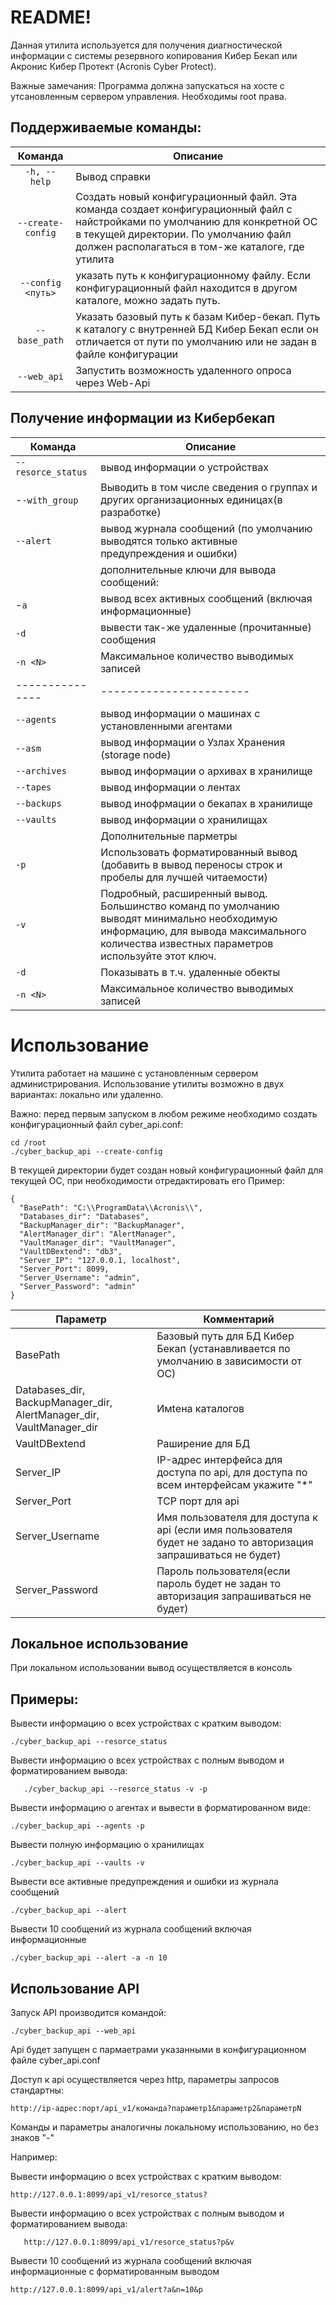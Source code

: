﻿# README!

Данная утилита используется для получения диагностической информации с системы резервного копирования Кибер Бекап или Акронис Кибер Протект (Acronis Cyber Protect).

Важные замечания:
Программа должна запускаться на хосте с утсановленным сервером управления.
Необходимы root права.


## Поддерживаемые команды:

|Команда| Описание|
|:--------------------:|--|
|`-h, --help`| Вывод справки|
|`--create-config`|  Создать новый конфигурационный файл. Эта команда создает конфигурационный файл с найстройками по умолчанию для конкретной ОС в текущей директории. По умолчанию файл должен располагаться в том-же каталоге, где утилита|
|`--config <путь>` |указать путь к конфигурационному файлу. Если конфигурационный файл находится в другом каталоге, можно задать путь.|
|`--base_path` |Указать базовый путь к базам Кибер-бекап. Путь к каталогу с внутренней БД Кибер Бекап если он отличается от пути по умолчанию или не задан в файле конфигурации|
|`--web_api` |Запустить возможность удаленного опроса через Web-Api|

## Получение информации из Кибербекап
|Команда| Описание|
|--|--|
| `--resorce_status` | вывод информации о устройствах|
|-`-with_group` |Выводить в том числе сведения о группах и других организационных единицах(в разработке)|
|`--alert`|вывод журнала сообщений (по умолчанию выводятся только активные предупреждения и ошибки)|
||дополнительные ключи для вывода сообщений:|
|-`a`|вывод всех активных сообщений (включая информационные)|
|`-d`|вывести так-же удаленные (прочитанные) сообщения|
|`-n <N>`| Максимальное количество выводимых записей|
|---------------|-----------------------|
|`--agents`|вывод информации о машинах с установленными агентами|
|`--asm` |вывод информации о Узлах Хранения (storage node)|
|`--archives`|вывод информации о архивах в хранилище|
|`--tapes`|вывод информации о лентах|
|`--backups`|вывод инофрмации о бекапах в хранилище|
|`--vaults`|вывод информации о хранилищах|
||Дополнительные парметры|
|`-p`|Использовать форматированный вывод (добавить в вывод переносы строк и пробелы для лучшей читаемости)|
|`-v` |Подробный, расширенный вывод. Большинство команд по умолчанию выводят минимально необходимую информацию, для вывода максимального количества известных параметров используйте этот ключ.|
|`-d`| Показывать в т.ч. удаленные обекты
|`-n <N>` | Максимальное количество выводимых записей|

                

# Использование
Утилита работает на машине с установленным сервером администрирования. Использование утилиты возможно в двух вариантах: локально или удаленно.

Важно: перед первым запуском в любом режиме необходимо создать конфигурационный файл cyber_api.conf:

    cd /root
    ./cyber_backup_api --create-config

В текущей директории будет создан новый конфигурационный файл для текущей ОС, при необходимости отредактировать его
Пример:

    {
      "BasePath": "C:\\ProgramData\\Acronis\\",
      "Databases_dir": "Databases",
      "BackupManager_dir": "BackupManager",
      "AlertManager_dir": "AlertManager",
      "VaultManager_dir": "VaultManager",
      "VaultDBextend": "db3",
      "Server_IP": "127.0.0.1, localhost",
      "Server_Port": 8099,
      "Server_Username": "admin",
      "Server_Password": "admin"
    }
|Параметр| Комментарий  |
|--|--|
| BasePath |  Базовый путь для БД Кибер Бекап (устанавливается по умолчанию в зависимости от ОС)|
|Databases_dir, BackupManager_dir, AlertManager_dir, VaultManager_dir| Имtена каталогов |
|VaultDBextend| Раширение для БД|
|Server_IP| IP-адрес интерфейса для доступа по api, для доступа по всем интерфейсам укажите "*"|
|Server_Port| TCP порт для api|
|Server_Username| Имя пользователя для доступа к api (если имя пользователя будет не задано то авторизация запрашиваться не будет) |
|Server_Password |  Пароль пользователя(если пароль будет не задан то авторизация запрашиваться не будет)|

## Локальное использование 
При локальном использовании вывод осуществляется в консоль

## Примеры:

Вывести информацию о всех устройствах с кратким выводом:

    ./cyber_backup_api --resorce_status

Вывести информацию о всех устройствах с полным выводом и форматированием вывода:
 

       ./cyber_backup_api --resorce_status -v -p

Вывести информацию о агентах и вывести в форматированном виде:

    ./cyber_backup_api --agents -p
Вывести полную информацию о хранилищах

    ./cyber_backup_api --vaults -v
Вывести все активные предупреждения и ошибки из журнала сообщений

    ./cyber_backup_api --alert

Вывести 10 сообщений из журнала сообщений включая информационные

    ./cyber_backup_api --alert -a -n 10



## Использование API

Запуск API производится командой:

    ./cyber_backup_api --web_api
Api будет запущен с пармаетрами указанными в конфигурационном файле cyber_api.conf

Доступ к api осуществляется через http, параметры запросов стандартны:

    http://ip-адрес:порт/api_v1/команда?параметр1&параметр2&параметрN

Команды и параметры аналогичны локальному использованию, но без знаков "-"

Например:

Вывести информацию о всех устройствах с кратким выводом:

    http://127.0.0.1:8099/api_v1/resorce_status?

Вывести информацию о всех устройствах с полным выводом и форматированием вывода:

       http://127.0.0.1:8099/api_v1/resorce_status?p&v

Вывести 10 сообщений из журнала сообщений включая информационные с форматированным выводом

    http://127.0.0.1:8099/api_v1/alert?a&n=10&p


